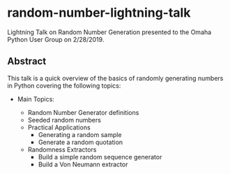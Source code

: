 # random-number-lightning-talk
Lightning Talk on Random Number Generation presented to the Omaha Python User Group on 2/28/2019.

## Abstract

This talk is a quick overview of the basics of randomly generating numbers in Python covering the following topics:

* Main Topics:

  * Random Number Generator definitions
  * Seeded random numbers
  * Practical Applications
    * Generating a random sample
    * Generate a random quotation
  * Randomness Extractors
    * Build a simple random sequence generator
    * Build a Von Neumann extractor